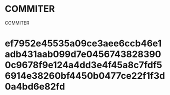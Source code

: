# COMMITER
COMMITER






# ef7952e45535a09ce3aee6ccb46e1adb431aab099d7e04567438283900c9678f9e124a4dd3e4f45a8c7fdf56914e38260bf4450b0477ce22f1f3d0a4bd6e82fd
